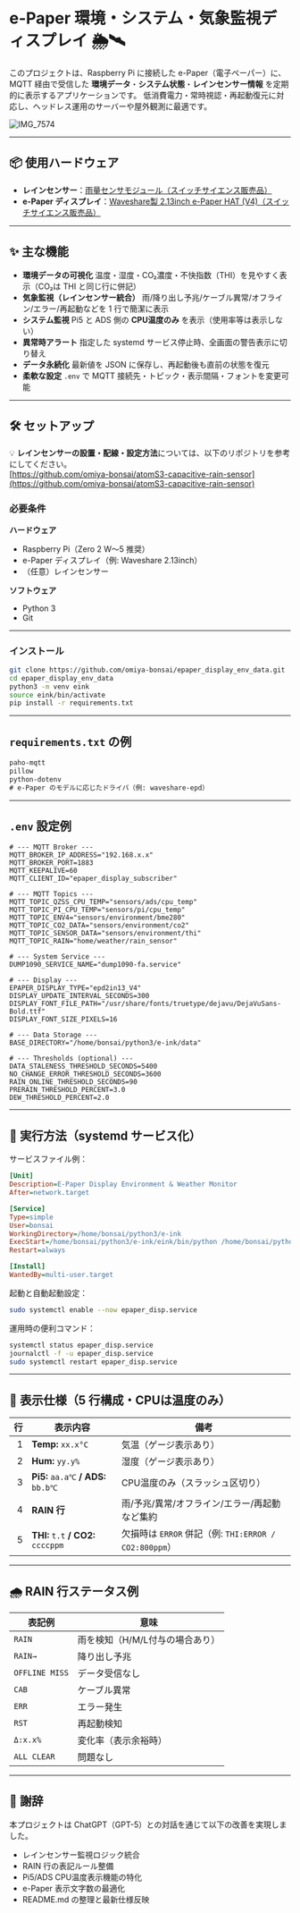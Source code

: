 # e-Paper 環境・システム・気象監視ディスプレイ 🌦️🛰️

このプロジェクトは、Raspberry Pi に接続した e-Paper（電子ペーパー）に、MQTT 経由で受信した **環境データ**・**システム状態**・**レインセンサー情報** を定期的に表示するアプリケーションです。
低消費電力・常時視認・再起動復元に対応し、ヘッドレス運用のサーバーや屋外観測に最適です。

![IMG_7574](https://github.com/user-attachments/assets/8ee56f4c-62db-4ffe-b9f1-f1b768ee10b5)

---

## 📦 使用ハードウェア

- **レインセンサー**：[雨量センサモジュール（スイッチサイエンス販売品）](https://www.switch-science.com/products/8202)
- **e-Paper ディスプレイ**：[Waveshare製 2.13inch e-Paper HAT (V4)（スイッチサイエンス販売品）](https://www.switch-science.com/products/9848)

---

## ✨ 主な機能

- **環境データの可視化**
  温度・湿度・CO₂濃度・不快指数（THI）を見やすく表示（CO₂は THI と同じ行に併記）
- **気象監視（レインセンサー統合）**
  雨/降り出し予兆/ケーブル異常/オフライン/エラー/再起動などを 1 行で簡潔に表示
- **システム監視**
  Pi5 と ADS 側の **CPU温度のみ** を表示（使用率等は表示しない）
- **異常時アラート**
  指定した systemd サービス停止時、全画面の警告表示に切り替え
- **データ永続化**
  最新値を JSON に保存し、再起動後も直前の状態を復元
- **柔軟な設定**
  `.env` で MQTT 接続先・トピック・表示間隔・フォントを変更可能

---

## 🛠️ セットアップ

💡 **レインセンサーの設置・配線・設定方法**については、以下のリポジトリを参考にしてください。  
[https://github.com/omiya-bonsai/atomS3-capacitive-rain-sensor](https://github.com/omiya-bonsai/atomS3-capacitive-rain-sensor)

### 必要条件

**ハードウェア**
- Raspberry Pi（Zero 2 W〜5 推奨）
- e-Paper ディスプレイ（例: Waveshare 2.13inch）
- （任意）レインセンサー

**ソフトウェア**
- Python 3
- Git

---

### インストール

```bash
git clone https://github.com/omiya-bonsai/epaper_display_env_data.git
cd epaper_display_env_data
python3 -m venv eink
source eink/bin/activate
pip install -r requirements.txt
````

---

## `requirements.txt` の例

```txt
paho-mqtt
pillow
python-dotenv
# e-Paper のモデルに応じたドライバ（例: waveshare-epd）
```

---

## `.env` 設定例

```dotenv
# --- MQTT Broker ---
MQTT_BROKER_IP_ADDRESS="192.168.x.x"
MQTT_BROKER_PORT=1883
MQTT_KEEPALIVE=60
MQTT_CLIENT_ID="epaper_display_subscriber"

# --- MQTT Topics ---
MQTT_TOPIC_QZSS_CPU_TEMP="sensors/ads/cpu_temp"
MQTT_TOPIC_PI_CPU_TEMP="sensors/pi/cpu_temp"
MQTT_TOPIC_ENV4="sensors/environment/bme280"
MQTT_TOPIC_CO2_DATA="sensors/environment/co2"
MQTT_TOPIC_SENSOR_DATA="sensors/environment/thi"
MQTT_TOPIC_RAIN="home/weather/rain_sensor"

# --- System Service ---
DUMP1090_SERVICE_NAME="dump1090-fa.service"

# --- Display ---
EPAPER_DISPLAY_TYPE="epd2in13_V4"
DISPLAY_UPDATE_INTERVAL_SECONDS=300
DISPLAY_FONT_FILE_PATH="/usr/share/fonts/truetype/dejavu/DejaVuSans-Bold.ttf"
DISPLAY_FONT_SIZE_PIXELS=16

# --- Data Storage ---
BASE_DIRECTORY="/home/bonsai/python3/e-ink/data"

# --- Thresholds (optional) ---
DATA_STALENESS_THRESHOLD_SECONDS=5400
NO_CHANGE_ERROR_THRESHOLD_SECONDS=3600
RAIN_ONLINE_THRESHOLD_SECONDS=90
PRERAIN_THRESHOLD_PERCENT=3.0
DEW_THRESHOLD_PERCENT=2.0
```

---

## 🚀 実行方法（systemd サービス化）

サービスファイル例：

```ini
[Unit]
Description=E-Paper Display Environment & Weather Monitor
After=network.target

[Service]
Type=simple
User=bonsai
WorkingDirectory=/home/bonsai/python3/e-ink
ExecStart=/home/bonsai/python3/e-ink/eink/bin/python /home/bonsai/python3/e-ink/epaper_display_env_data.py
Restart=always

[Install]
WantedBy=multi-user.target
```

起動と自動起動設定：

```bash
sudo systemctl enable --now epaper_disp.service
```

運用時の便利コマンド：

```bash
systemctl status epaper_disp.service
journalctl -f -u epaper_disp.service
sudo systemctl restart epaper_disp.service
```

---

## 📡 表示仕様（5 行構成・CPUは温度のみ）

|  行 | 表示内容                                    | 備考                                           |
| -: | --------------------------------------- | -------------------------------------------- |
|  1 | **Temp:** `xx.x°C`                      | 気温（ゲージ表示あり）                                  |
|  2 | **Hum:** `yy.y%`                        | 湿度（ゲージ表示あり）                                  |
|  3 | **Pi5:** `aa.a℃` **/** **ADS:** `bb.b℃` | CPU温度のみ（スラッシュ区切り）                            |
|  4 | **RAIN 行**                              | 雨/予兆/異常/オフライン/エラー/再起動など集約                    |
|  5 | **THI:** `t.t` **/** **CO2:** `ccccppm` | 欠損時は `ERROR` 併記（例: `THI:ERROR / CO2:800ppm`） |

---

## 🌧️ RAIN 行ステータス例

| 表記例            | 意味                 |
| -------------- | ------------------ |
| `RAIN`         | 雨を検知（H/M/L付与の場合あり） |
| `RAIN→`        | 降り出し予兆             |
| `OFFLINE MISS` | データ受信なし            |
| `CAB`          | ケーブル異常             |
| `ERR`          | エラー発生              |
| `RST`          | 再起動検知              |
| `Δ:x.x%`       | 変化率（表示余裕時）         |
| `ALL CLEAR`    | 問題なし               |

---

## 🙏 謝辞

本プロジェクトは ChatGPT（GPT-5）との対話を通じて以下の改善を実現しました。

* レインセンサー監視ロジック統合
* RAIN 行の表記ルール整備
* Pi5/ADS CPU温度表示機能の特化
* e-Paper 表示文字数の最適化
* README.md の整理と最新仕様反映
